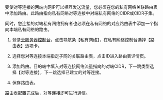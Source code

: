 要使对等连接的两端内网IP可以相互发送流量，您必须在您的私有网络关联路由表中添加路由。此路由指向私有网络对等连接中对端私有网络的CIDR或CIDR子集。

同时，您连接的对端私有网络拥有者也必须在私有网络的对应路由表中添加一个指向本端私有网络的路由。

1) 登录[云服务器控制台](https://console.qcloud.com/)，点击导航条【私有网络】，在私有网络控制台选择【路由表】选项卡。

2) 选择您对等连接本端指定子网的关联路由表，点击ID进入路由表详情页。

3) 添加路由。目的端中填入对等连接网络流量指向的对端CIDR，下一跳类型选择【对等连接】，下一跳选择已建立的对等连接。

4) 保存路由表。

路由表配置完成后，对等连接即可进行通信。